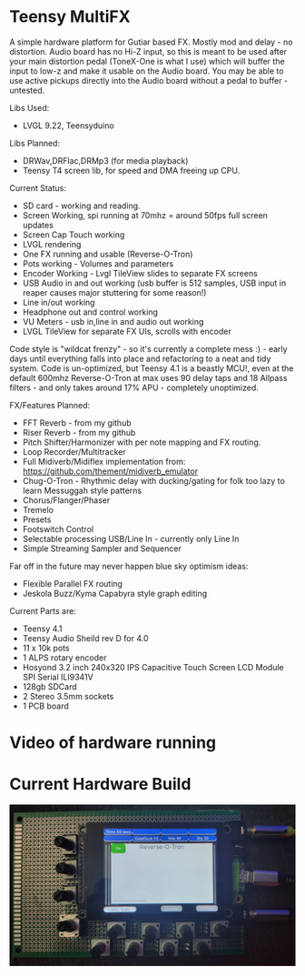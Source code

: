 # Teensy MultiFX

A simple hardware platform for Gutiar based FX. Mostly mod and delay - no distortion. Audio board has no Hi-Z input, so this is meant to be used after
your main distortion pedal (ToneX-One is what I use) which will buffer the input to low-z and make it usable on the Audio board. You may be able to use active pickups directly into the Audio board without a pedal to buffer - untested.

Libs Used:

- LVGL 9.22, Teensyduino

Libs Planned:

- DRWav,DRFlac,DRMp3 (for media playback)
- Teensy T4 screen lib, for speed and DMA freeing up CPU.
  
Current Status:

- SD card - working and reading.
- Screen Working, spi running at 70mhz = around 50fps full screen updates
- Screen Cap Touch working
- LVGL rendering
- One FX running and usable (Reverse-O-Tron)
- Pots working - Volumes and parameters
- Encoder Working - Lvgl TileView slides to separate FX screens
- USB Audio in and out working (usb buffer is 512 samples, USB input in reaper causes major stuttering for some reason!)
- Line in/out working
- Headphone out and control working
- VU Meters - usb in,line in and audio out working
- LVGL TileView for separate FX UIs, scrolls with encoder
  
Code style is "wildcat frenzy" - so it's currently a complete mess :) - early days until everything falls into place and refactoring to a neat and tidy system.
Code is un-optimized, but Teensy 4.1 is a beastly MCU!, even at the default 600mhz Reverse-O-Tron at max uses 90 delay taps and 18 Allpass filters - and only takes around 17% APU - completely unoptimized.

FX/Features Planned:

- FFT Reverb - from my github
- Riser Reverb - from my github
- Pitch Shifter/Harmonizer with per note mapping and FX routing.
- Loop Recorder/Multitracker
- Full Midiverb/Midiflex implementation from: https://github.com/thement/midiverb_emulator
- Chug-O-Tron - Rhythmic delay with ducking/gating for folk too lazy to learn Messuggah style patterns
- Chorus/Flanger/Phaser
- Tremelo
- Presets
- Footswitch Control
- Selectable processing USB/Line In - currently only Line In
- Simple Streaming Sampler and Sequencer
    
Far off in the future may never happen blue sky optimism ideas:

- Flexible Parallel FX routing
- Jeskola Buzz/Kyma Capabyra style graph editing
  
Current Parts are:

- Teensy 4.1
- Teensy Audio Sheild rev D for 4.0
- 11 x 10k pots
- 1 ALPS rotary encoder
- Hosyond 3.2 inch 240x320 IPS Capacitive Touch Screen LCD Module SPI Serial ILI9341V 
- 128gb SDCard
- 2 Stereo 3.5mm sockets
- 1 PCB board

# Video of hardware running

# Current Hardware Build
![](./Images/MultiFX1.jpg)
